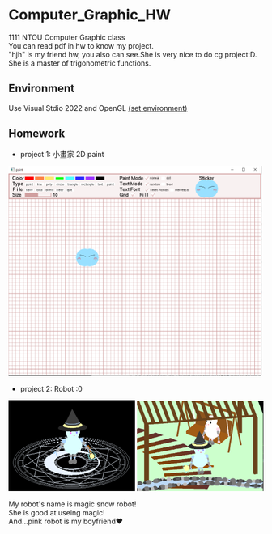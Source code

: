 # Computer_Graphic_HW

1111 NTOU Computer Graphic class <br>
You can read pdf in hw to know my project. <br>
"hjh" is my friend hw, you also can see.She is very nice to do cg project:D.
She is a master of trigonometric functions.

## Environment

Use Visual Stdio 2022 and OpenGL [(set environment)](https://juejin.cn/post/7030405762161573896)

## Homework

- project 1: 小畫家 2D paint
 <img src="/readmeImg/paint.png" alt="paint" title="paint" width="500"> 
 
- project 2: Robot :0

 <img src="/readmeImg/robot-1.png" alt="robot-1" title="paint" width="250"> <img src="/readmeImg/robot-2.png" alt="robot-1" title="paint" width="250"> 
 
 My robot's name is magic snow robot! <br>
 She is good at useing magic! <br>
 And...pink robot is my boyfriend❤ <br>
